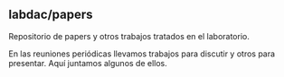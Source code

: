 ## labdac/papers
Repositorio de papers y otros trabajos tratados en el laboratorio.   

En las reuniones periódicas llevamos trabajos para discutir y otros para
presentar. Aquí juntamos algunos de ellos.
